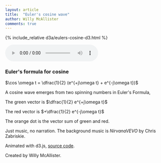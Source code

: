 ```yaml
---
layout: article
title:  "Euler's cosine wave"
author: Willy McAllister
comments: true
---
```


{% include_relative d3a/eulers-cosine-d3.html %}

<audio src="https://www.youtube.com/audiolibrary_download?vid=4ce80a47a63a7fa1" autoplay controls loop></audio>

### Euler's formula for cosine

$\cos \omega t = \dfrac{1}{2} (e^{+j\omega t} + e^{-j\omega t})$

A cosine wave emerges from two spinning numbers in Euler's Formula, 

The green vector is $\dfrac{1}{2} e^{+j\omega t}$ 

The red vector is $+\dfrac{1}{2} e^{-j\omega t}$  

The orange dot is the vector sum of green and red.

Just music, no narration. The background music is *NirvanaVEVO* by Chris Zabriskie. 

Animated with d3.js, [source code](https://github.com/willymcallister/spinningnumbers/tree/master/_articles/d3a/eulers-cosine-d3.html).

Created by Willy McAllister.
